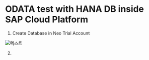 <h1>ODATA test with HANA DB inside SAP Cloud Platform</h1>

1. Create Database in Neo Trial Account

![텍스트](C:\Users\i327419\Desktop\odata\1.)

2. 
